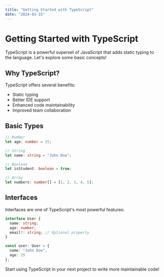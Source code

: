 ```yaml
---
title: "Getting Started with TypeScript"
date: "2024-03-15"
---
```


# Getting Started with TypeScript

TypeScript is a powerful superset of JavaScript that adds static typing to the language. Let's explore some basic concepts!

## Why TypeScript?

TypeScript offers several benefits:

- Static typing
- Better IDE support
- Enhanced code maintainability
- Improved team collaboration

## Basic Types

```typescript
// Number
let age: number = 25;

// String
let name: string = "John Doe";

// Boolean
let isStudent: boolean = true;

// Array
let numbers: number[] = [1, 2, 3, 4, 5];
```

## Interfaces

Interfaces are one of TypeScript's most powerful features:

```typescript
interface User {
  name: string;
  age: number;
  email?: string; // Optional property
}

const user: User = {
  name: "John Doe",
  age: 25
};
```

Start using TypeScript in your next project to write more maintainable code!